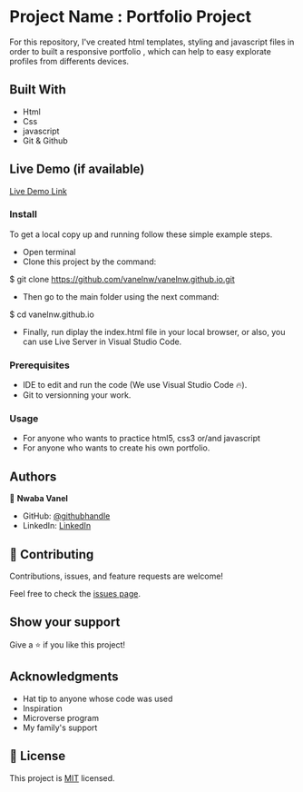 
# Project Name : Portfolio Project

For this repository, I've created html templates, styling and javascript files in order to built a responsive portfolio ,  which can help to easy explorate  profiles from differents devices.

## Built With

- Html
- Css
- javascript
- Git & Github

## Live Demo (if available)

[Live Demo Link](https://vanelnw.github.io/)

### Install

To get a local copy up and running follow these simple example steps.
- Open terminal
- Clone this project by the command: 

$ git clone https://github.com/vanelnw/vanelnw.github.io.git

- Then go to the main folder using the next command:

$ cd vanelnw.github.io

- Finally, run diplay the index.html file in your local browser, or also, you can use Live Server in Visual Studio Code.

### Prerequisites

- IDE to edit and run the code (We use Visual Studio Code 🔥).
- Git to versionning your work.

### Usage

- For anyone who wants to practice html5, css3 or/and javascript
- For anyone who wants to create his own portfolio.

## Authors

👤 **Nwaba Vanel**

- GitHub: [@githubhandle](https://github.com/vanelnw)
- LinkedIn: [LinkedIn](https://www.linkedin.com/in/va-nw)

## 🤝 Contributing

Contributions, issues, and feature requests are welcome!

Feel free to check the [issues page](../../issues/).

## Show your support

Give a ⭐️ if you like this project!

## Acknowledgments

- Hat tip to anyone whose code was used
- Inspiration
- Microverse program
- My family's support

## 📝 License

This project is [MIT](./LICENSE) licensed.